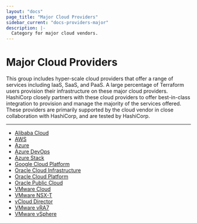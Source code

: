```yaml
---
layout: "docs"
page_title: "Major Cloud Providers"
sidebar_current: "docs-providers-major"
description: |-
  Category for major cloud vendors.
---
```


# Major Cloud Providers

This group includes hyper-scale cloud providers that offer a range of services
including IaaS, SaaS, and PaaS.  A large percentage of Terraform users provision
their infrastructure on these major cloud providers. HashiCorp closely partners
with these cloud providers to offer best-in-class integration to provision and
manage the majority of the services offered. These providers are primarily
supported by the cloud vendor in close collaboration with HashiCorp, and are
tested by HashiCorp.

---


- [Alibaba Cloud](/docs/providers/alicloud/index.html)
- [AWS](/docs/providers/aws/index.html)
- [Azure](/docs/providers/azurerm/index.html)
- [Azure DevOps](/docs/providers/azuredevops/index.html)
- [Azure Stack](/docs/providers/azurestack/index.html)
- [Google Cloud Platform](/docs/providers/google/index.html)
- [Oracle Cloud Infrastructure](/docs/providers/oci/index.html)
- [Oracle Cloud Platform](/docs/providers/oraclepaas/index.html)
- [Oracle Public Cloud](/docs/providers/opc/index.html)
- [VMware Cloud](/docs/providers/vmc/index.html)
- [VMware NSX-T](/docs/providers/nsxt/index.html)
- [vCloud Director](/docs/providers/vcd/index.html)
- [VMware vRA7](/docs/providers/vra7/index.html)
- [VMware vSphere](/docs/providers/vsphere/index.html)
